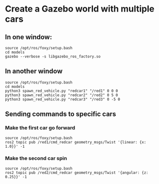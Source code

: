 # Create a Gazebo world with multiple cars
## In one window:
```
source /opt/ros/foxy/setup.bash
cd models
gazebo --verbose -s libgazebo_ros_factory.so
```
## In another window
```
source /opt/ros/foxy/setup.bash
cd models
python3 spawn_red_vehicle.py "redcar1" "/red1" 0 0 0
python3 spawn_red_vehicle.py "redcar2" "/red2" 0 5 0
python3 spawn_red_vehicle.py "redcar3" "/red3" 0 -5 0
```
## Sending commands to specific cars
### Make the first car go forward
```
source /opt/ros/foxy/setup.bash
ros2 topic pub /red1/cmd_redcar geometry_msgs/Twist '{linear: {x: 1.0}}' -1
```
### Make the second car spin
```
source /opt/ros/foxy/setup.bash
ros2 topic pub /red2/cmd_redcar geometry_msgs/Twist '{angular: {z: 0.25}}' -1
```